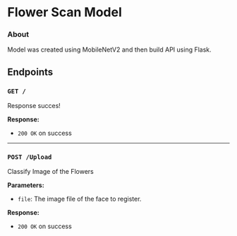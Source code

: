 # Flower Scan Model

### About
Model was created using MobileNetV2 and then build API using Flask.

## Endpoints

### `GET /`

Response succes!

**Response:**

- `200 OK` on success

---

### `POST /Upload`

Classify Image of the Flowers

**Parameters:**

- `file`: The image file of the face to register.

**Response:**

- `200 OK` on success
